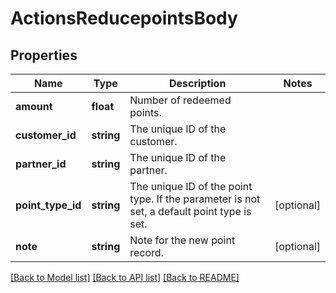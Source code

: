 # ActionsReducepointsBody

## Properties
Name | Type | Description | Notes
------------ | ------------- | ------------- | -------------
**amount** | **float** | Number of redeemed points. | 
**customer_id** | **string** | The unique ID of the customer. | 
**partner_id** | **string** | The unique ID of the partner. | 
**point_type_id** | **string** | The unique ID of the point type. If the parameter is not set, a default point type is set. | [optional] 
**note** | **string** | Note for the new point record. | [optional] 

[[Back to Model list]](../../README.md#documentation-for-models) [[Back to API list]](../../README.md#documentation-for-api-endpoints) [[Back to README]](../../README.md)

